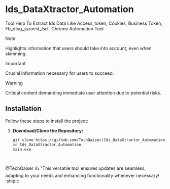 # Ids_DataXtractor_Automation
Tool Help To Extract Ids Data Like Access_token, Cookies, Business Token, Fb_dtsg_jazoest_lsd . Chrome Automation Tool 

> [!NOTE]
> Highlights information that users should take into account, even when skimming.

> [!IMPORTANT]
> Crucial information necessary for users to succeed.

> [!WARNING]
> Critical content demanding immediate user attention due to potential risks.

## Installation

Follow these steps to install the project:

1. **Download/Clone the Repository:**

   ```bash
   git clone https://github.com/TechQaiser/Ids_DataXtractor_Automation
   cd Ids_DataXtractor_Automation
   main.exe

  
@TechQaiser :+1: "This versatile tool ensures updates are seamless, adapting to your needs and enhancing functionality whenever necessary! :shipit:
